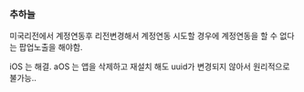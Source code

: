 
### 추하늘

미국리전에서 계정연동후 리전변경해서 계정연동 시도할 경우에
계정연동을 할 수 없다는 팝업노출을 해야함. 

iOS 는 해결. 
aOS 는 앱을 삭제하고 재설치 해도  uuid가 변경되지 않아서 원리적으로 불가능..